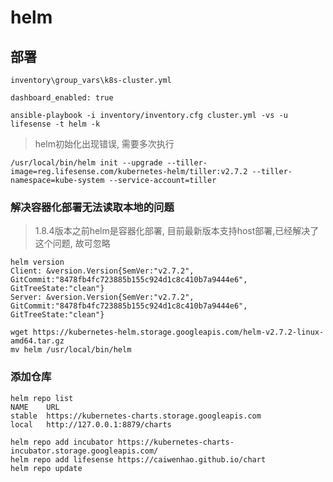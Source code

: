 # helm

## 部署

`inventory\group_vars\k8s-cluster.yml`

```
dashboard_enabled: true
```

```
ansible-playbook -i inventory/inventory.cfg cluster.yml -vs -u lifesense -t helm -k
```

> helm初始化出现错误, 需要多次执行

```
/usr/local/bin/helm init --upgrade --tiller-image=reg.lifesense.com/kubernetes-helm/tiller:v2.7.2 --tiller-namespace=kube-system --service-account=tiller
```

### 解决容器化部署无法读取本地的问题

> 1.8.4版本之前helm是容器化部署, 目前最新版本支持host部署,已经解决了这个问题, 故可忽略

```
helm version
Client: &version.Version{SemVer:"v2.7.2", GitCommit:"8478fb4fc723885b155c924d1c8c410b7a9444e6", GitTreeState:"clean"}
Server: &version.Version{SemVer:"v2.7.2", GitCommit:"8478fb4fc723885b155c924d1c8c410b7a9444e6", GitTreeState:"clean"}
```

```
wget https://kubernetes-helm.storage.googleapis.com/helm-v2.7.2-linux-amd64.tar.gz
mv helm /usr/local/bin/helm
```

### 添加仓库

```
helm repo list
NAME    URL                                             
stable  https://kubernetes-charts.storage.googleapis.com
local   http://127.0.0.1:8879/charts
```

```
helm repo add incubator https://kubernetes-charts-incubator.storage.googleapis.com/
helm repo add lifesense https://caiwenhao.github.io/chart
helm repo update
```



